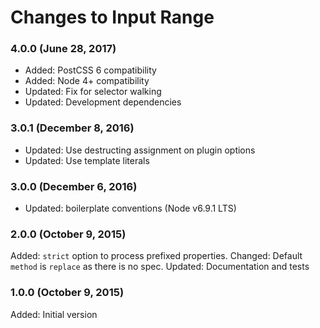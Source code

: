 # Changes to Input Range

### 4.0.0 (June 28, 2017)

- Added: PostCSS 6 compatibility
- Added: Node 4+ compatibility
- Updated: Fix for selector walking
- Updated: Development dependencies

### 3.0.1 (December 8, 2016)

- Updated: Use destructing assignment on plugin options
- Updated: Use template literals

### 3.0.0 (December 6, 2016)

- Updated: boilerplate conventions (Node v6.9.1 LTS)

### 2.0.0 (October 9, 2015)

Added: `strict` option to process prefixed properties.
Changed: Default `method` is `replace` as there is no spec.
Updated: Documentation and tests

### 1.0.0 (October 9, 2015)

Added: Initial version
